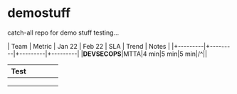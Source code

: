 # demostuff
catch-all repo for demo stuff
testing...


| Team | Metric | Jan 22 | Feb 22 | SLA | Trend | Notes |
|+---------|+---------|+---------|+---------|
|**DEVSECOPS**|MTTA|4 min|5 min|5 min|/^||


| Test |   |   |   |   |
|------|---|---|---|---|
|      |   |   |   |   |
|      |   |   |   |   |
|      |   |   |   |   |
